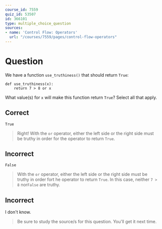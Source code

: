 ```yaml
---
course_id: 7559
quiz_id: 53507
id: 366101
type: multiple_choice_question
sources:
- name: 'Control Flow: Operators'
  url: "/courses/7559/pages/control-flow-operators"
---
```


# Question

We have a function `use_truthiness()` that should return `True`:

```plaintext
def use_truthiness(x):
    return 7 > 8 or x
```

What value(s) for `x` will make this function return `True`? Select all that
apply.

## Correct

`True`

> Right! With the `or` operator, either the left side or the right side must be
> truthy in order for the operator to return `True`.

## Incorrect

`False`

> With the `or` operator, either the left side or the right side must be truthy in
> order fort he operator to return `True`. In this case, neither `7 > 8`
> nor`False` are truthy.

## Incorrect

I don't know.

> Be sure to study the source/s for this question. You'll get it next time.
